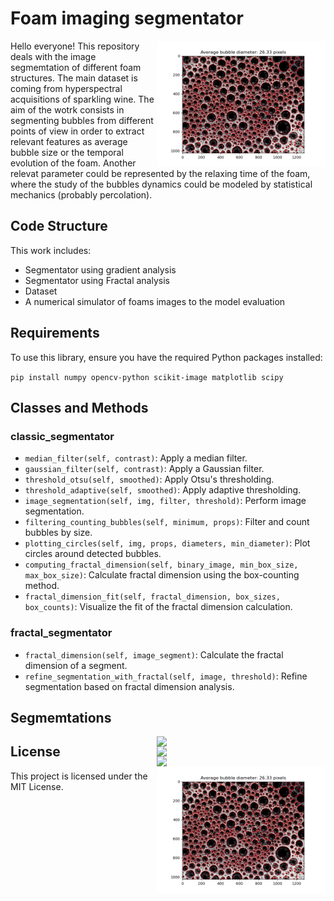 # Foam imaging segmentator

<img align="right" src=https://github.com/fravij99/Foam_Segmentation/blob/master/demo_images_segmented/bubbles_perfect.png  width="270">

Hello everyone! This repository deals with the image segmemtation of different foam structures. The main dataset is coming from hyperspectral acquisitions of sparkling wine. The aim of the wotrk consists in segmenting bubbles from different points of view in order to extract relevant features as average bubble size or the temporal evolution of the foam. Another relevat parameter could be represented by the relaxing time of the foam, where the study of the bubbles dynamics could be modeled by statistical mechanics (probably percolation).

## Code Structure
This work includes:
- Segmentator using gradient analysis
- Segmentator using Fractal analysis
- Dataset
- A numerical simulator of foams images to the model evaluation

## Requirements
To use this library, ensure you have the required Python packages installed:

```pip install numpy opencv-python scikit-image matplotlib scipy```

## Classes and Methods
### classic_segmentator
- `median_filter(self, contrast)`: Apply a median filter.
- `gaussian_filter(self, contrast)`: Apply a Gaussian filter.
- `threshold_otsu(self, smoothed)`: Apply Otsu's thresholding.
- `threshold_adaptive(self, smoothed)`: Apply adaptive thresholding.
- `image_segmentation(self, img, filter, threshold)`: Perform image segmentation.
- `filtering_counting_bubbles(self, minimum, props)`: Filter and count bubbles by size.
- `plotting_circles(self, img, props, diameters, min_diameter)`: Plot circles around detected bubbles.
- `computing_fractal_dimension(self, binary_image, min_box_size, max_box_size)`: Calculate fractal dimension using the box-counting method.
- `fractal_dimension_fit(self, fractal_dimension, box_sizes, box_counts)`: Visualize the fit of the fractal dimension calculation.

### fractal_segmentator
- `fractal_dimension(self, image_segment)`: Calculate the fractal dimension of a segment.
- `refine_segmentation_with_fractal(self, image, threshold)`: Refine segmentation based on fractal dimension analysis.

## Segmemtations

<img align="right" src=https://github.com/fravij99/Foam_Segmentation/blob/master/demo_images_segmented/schiumaweb.jpg  width="270">
<img align="right" src=https://github.com/fravij99/Foam_Segmentation/blob/master/demo_images_segmented/segmentation1.png  width="270">
<img align="right" src=https://github.com/fravij99/Foam_Segmentation/blob/master/demo_images_segmented/fractal_fit.png  width="270">
<img align="right" src=https://github.com/fravij99/Foam_Segmentation/blob/master/demo_images_segmented/bubbles_perfect.png  width="270">


## License
This project is licensed under the MIT License.